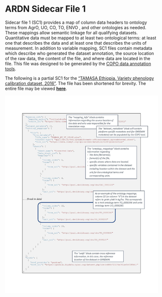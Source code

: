 # ARDN Sidecar File 1

Sidecar file 1 (SC1) provides a map of column data headers to ontology terms from AgrO, UO, CO, TO, ENVO , and other ontologies as needed. These mappings allow semantic linkage for all qualifying datasets. Quantitative data must be mapped to at least two ontological terms: at least one that describes the data and at least one that describes the units of measurement. In addition to variable mapping, SC1 files contain metadata which describe who generated the dataset annotation, the source location of the raw data, the content of the file, and where data are located in the file. This file was designed to be generated by the [COPO data annotation tools](https://copo-project.org/). 

The following is a partial SC1 for the [“TAMASA Ethiopia. Variety phenology calibration dataset, 2016”](https://gardian.bigdata.cgiar.org/dataset.php?id=5cd88b72317da7f1ae0cf390#!/). The file has been shortened for brevity. The entire file may be viewed **[here](https://github.com/agmip/gardian_metadata/blob/master/TAMASA/tamasa-sc1.json)**.

![image](https://raw.githubusercontent.com/agmip/ARDN/master/docs/images/SC1.jpg)
<!-- Comment ![image]/images/SC1.jpg)-->

